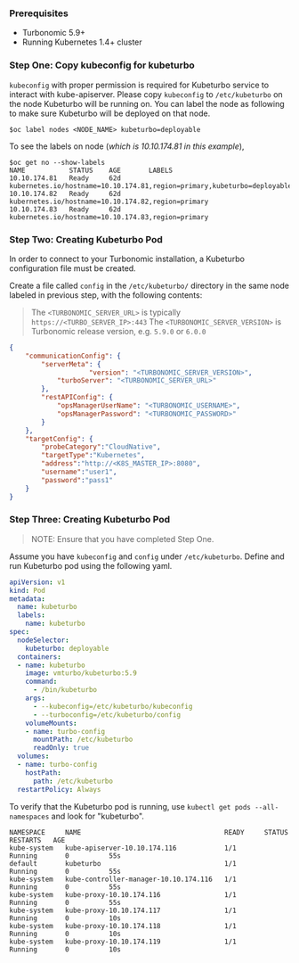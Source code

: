 ### Prerequisites
* Turbonomic 5.9+
* Running Kubernetes 1.4+ cluster 

### <a name="configFile"></a>Step One: Copy kubeconfig for kubeturbo
`kubeconfig` with proper permission is required for Kubeturbo service to interact with kube-apiserver. 
Please copy `kubeconfig` to `/etc/kubeturbo` on the node Kubeturbo will be running on. You can label the node as following to make sure Kubeturbo will be deployed on that node.

```console
$oc label nodes <NODE_NAME> kubeturbo=deployable
```

To see the labels on node (*which is 10.10.174.81 in this example*),

```console
$oc get no --show-labels
NAME           STATUS    AGE       LABELS
10.10.174.81   Ready     62d       kubernetes.io/hostname=10.10.174.81,region=primary,kubeturbo=deployable
10.10.174.82   Ready     62d       kubernetes.io/hostname=10.10.174.82,region=primary
10.10.174.83   Ready     62d       kubernetes.io/hostname=10.10.174.83,region=primary
```


### Step Two: Creating Kubeturbo Pod
In order to connect to your Turbonomic installation, a Kubeturbo configuration file must be created. 

Create a file called `config` in the `/etc/kubeturbo/` directory in the same node labeled in previous step, with the following contents:

> The `<TURBONOMIC_SERVER_URL>` is typically `https://<TURBO_SERVER_IP>:443`
> The `<TURBONOMIC_SERVER_VERSION>` is Turbonomic release version, e.g. `5.9.0` or `6.0.0`

```json
{
	"communicationConfig": {
		"serverMeta": {
                    "version": "<TURBONOMIC_SERVER_VERSION>",
		    "turboServer": "<TURBONOMIC_SERVER_URL>"
		},
		"restAPIConfig": {
			"opsManagerUserName": "<TURBONOMIC_USERNAME>",
			"opsManagerPassword": "<TURBONOMIC_PASSWORD>"
		}
	},
	"targetConfig": {
		"probeCategory":"CloudNative",
		"targetType":"Kubernetes",
		"address":"http://<K8S_MASTER_IP>:8080",
		"username":"user1",
		"password":"pass1"
	}
}
```

### Step Three: Creating Kubeturbo Pod

> NOTE: Ensure that you have completed Step One.

Assume you have `kubeconfig` and `config` under `/etc/kubeturbo`.
Define and run Kubeturbo pod using the following yaml.

```yaml
apiVersion: v1
kind: Pod
metadata:
  name: kubeturbo
  labels:
    name: kubeturbo
spec:
  nodeSelector:
    kubeturbo: deployable
  containers:
  - name: kubeturbo
    image: vmturbo/kubeturbo:5.9
    command:
      - /bin/kubeturbo
    args:
      - --kubeconfig=/etc/kubeturbo/kubeconfig
      - --turboconfig=/etc/kubeturbo/config
    volumeMounts:
    - name: turbo-config
      mountPath: /etc/kubeturbo
      readOnly: true
  volumes:
  - name: turbo-config
    hostPath:
      path: /etc/kubeturbo
  restartPolicy: Always
```

To verify that the Kubeturbo pod is running, use `kubectl get pods --all-namespaces` and look for "kubeturbo".

```console
NAMESPACE     NAME                                    READY     STATUS        RESTARTS   AGE
kube-system   kube-apiserver-10.10.174.116            1/1       Running       0          55s
default       kubeturbo                               1/1       Running       0          55s
kube-system   kube-controller-manager-10.10.174.116   1/1       Running       0          55s
kube-system   kube-proxy-10.10.174.116                1/1       Running       0          55s
kube-system   kube-proxy-10.10.174.117                1/1       Running       0          10s
kube-system   kube-proxy-10.10.174.118                1/1       Running       0          10s
kube-system   kube-proxy-10.10.174.119                1/1       Running       0          10s
```
